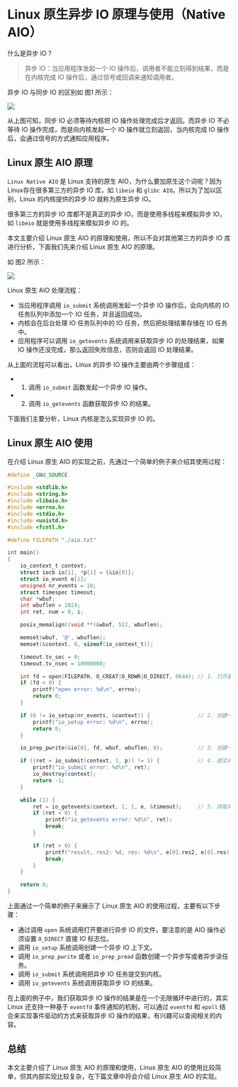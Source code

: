 # Linux 原生异步 IO 原理与使用（Native AIO）

什么是异步 IO？

>   异步 IO：当应用程序发起一个 IO 操作后，调用者不能立刻得到结果，而是在内核完成 IO 操作后，通过信号或回调来通知调用者。

异步 IO 与同步 IO 的区别如 图1 所示：

![](https://raw.githubusercontent.com/liexusong/linux-source-code-analyze/master/images/aio/aio.png)

从上图可知，同步 IO 必须等待内核把 IO 操作处理完成后才返回。而异步 IO 不必等待 IO 操作完成，而是向内核发起一个 IO 操作就立刻返回，当内核完成 IO 操作后，会通过信号的方式通知应用程序。

## Linux 原生 AIO 原理

`Linux Native AIO` 是 Linux 支持的原生 AIO，为什么要加原生这个词呢？因为Linux存在很多第三方的异步 IO 库，如 `libeio` 和 `glibc AIO`。所以为了加以区别，Linux 的内核提供的异步 IO 就称为原生异步 IO。 

很多第三方的异步 IO 库都不是真正的异步 IO，而是使用多线程来模拟异步 IO，如 `libeio` 就是使用多线程来模拟异步 IO 的。

本文主要介绍 Linux 原生 AIO 的原理和使用，所以不会对其他第三方的异步 IO 库进行分析，下面我们先来介绍 Linux 原生 AIO 的原理。

如 图2 所示：

![](https://raw.githubusercontent.com/liexusong/linux-source-code-analyze/master/images/aio/linux-native-aio.png)

Linux 原生 AIO 处理流程：

*   当应用程序调用 `io_submit` 系统调用发起一个异步 IO 操作后，会向内核的 IO 任务队列中添加一个 IO 任务，并且返回成功。
*   内核会在后台处理 IO 任务队列中的 IO 任务，然后把处理结果存储在 IO 任务中。
*   应用程序可以调用 `io_getevents` 系统调用来获取异步 IO 的处理结果，如果 IO 操作还没完成，那么返回失败信息，否则会返回 IO 处理结果。

从上面的流程可以看出，Linux 的异步 IO 操作主要由两个步骤组成：

*   1) 调用 `io_submit` 函数发起一个异步 IO 操作。
*   2) 调用 `io_getevents` 函数获取异步 IO 的结果。

下面我们主要分析，Linux 内核是怎么实现异步 IO 的。

## Linux 原生 AIO 使用

在介绍 Linux 原生 AIO 的实现之前，先通过一个简单的例子来介绍其使用过程：

```c
#define _GNU_SOURCE

#include <stdlib.h>
#include <string.h>
#include <libaio.h>
#include <errno.h>
#include <stdio.h>
#include <unistd.h>
#include <fcntl.h>

#define FILEPATH "./aio.txt"

int main()
{
    io_context_t context;
    struct iocb io[1], *p[1] = {&io[0]};
    struct io_event e[1];
    unsigned nr_events = 10;
    struct timespec timeout;
    char *wbuf;
    int wbuflen = 1024;
    int ret, num = 0, i;

    posix_memalign((void **)&wbuf, 512, wbuflen);

    memset(wbuf, '@', wbuflen);
    memset(&context, 0, sizeof(io_context_t));

    timeout.tv_sec = 0;
    timeout.tv_nsec = 10000000;

    int fd = open(FILEPATH, O_CREAT|O_RDWR|O_DIRECT, 0644); // 1. 打开要进行异步IO的文件
    if (fd < 0) {
        printf("open error: %d\n", errno);
        return 0;
    }

    if (0 != io_setup(nr_events, &context)) {               // 2. 创建一个异步IO上下文
        printf("io_setup error: %d\n", errno);
        return 0;
    }

    io_prep_pwrite(&io[0], fd, wbuf, wbuflen, 0);           // 3. 创建一个异步IO任务

    if ((ret = io_submit(context, 1, p)) != 1) {            // 4. 提交异步IO任务
        printf("io_submit error: %d\n", ret);
        io_destroy(context);
        return -1;
    }

    while (1) {
        ret = io_getevents(context, 1, 1, e, &timeout);     // 5. 获取异步IO的结果
        if (ret < 0) {
            printf("io_getevents error: %d\n", ret);
            break;
        }

        if (ret > 0) {
            printf("result, res2: %d, res: %d\n", e[0].res2, e[0].res);
            break;
        }
    }

    return 0;
}
```

上面通过一个简单的例子来展示了 Linux 原生 AIO 的使用过程，主要有以下步骤：

*   通过调用 `open` 系统调用打开要进行异步 IO 的文件，要注意的是 AIO 操作必须设置 `O_DIRECT` 直接 IO 标志位。
*   调用 `io_setup` 系统调用创建一个异步 IO 上下文。
*   调用 `io_prep_pwrite` 或者 `io_prep_pread` 函数创建一个异步写或者异步读任务。
*   调用 `io_submit` 系统调用把异步 IO 任务提交到内核。
*   调用 `io_getevents` 系统调用获取异步 IO 的结果。

在上面的例子中，我们获取异步 IO 操作的结果是在一个无限循环中进行的，其实 Linux 还支持一种基于 `eventfd` 事件通知的机制，可以通过 `eventfd` 和 `epoll` 结合来实现事件驱动的方式来获取异步 IO 操作的结果，有兴趣可以查阅相关的内容。

## 总结

本文主要介绍了 Linux 原生 AIO 的原理和使用，Linux 原生 AIO 的使用比较简单，但其内部实现比较复杂，在下篇文章中将会介绍 Linux 原生 AIO 的实现。



